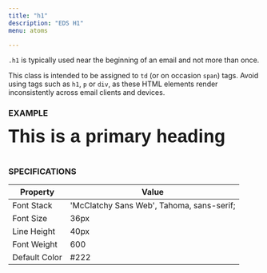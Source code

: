 ```yaml
---
title: "h1"
description: "EDS H1"
menu: atoms

---
```


`.h1` is typically used near the beginning of an email and not more than once.

<div class="note">
This class is intended to be assigned to <code>td</code> (or on occasion <code>span</code>) tags. Avoid using tags such as <code>h1</code>, <code>p</code> or <code>div</code>, as these HTML elements render inconsistently across email clients and devices.
</div>

### EXAMPLE
<span style="font-family: 'McClatchy Sans Web', Tahoma, sans-serif;font-size:36px;font-weight:600;line-height:40px;">This is a primary heading</span>
<br><br>
### SPECIFICATIONS

Property | Value
--- | ---
Font Stack | 'McClatchy Sans Web', Tahoma, sans-serif;
Font Size | 36px
Line Height | 40px
Font Weight | 600
Default Color | #222
